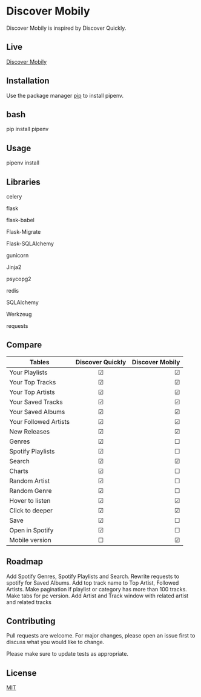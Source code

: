 # Discover Mobily

Discover Mobily is inspired by Discover Quickly.

## Live
[Discover Mobily](https://discover-mobily.herokuapp.com/)

## Installation

Use the package manager [pip](https://pip.pypa.io/en/stable/) to install pipenv.

## bash
pip install pipenv


## Usage

pipenv install

## Libraries
celery


flask

flask-babel

Flask-Migrate

Flask-SQLAlchemy

gunicorn

Jinja2

psycopg2

redis

SQLAlchemy

Werkzeug

requests

## Compare

| Tables        | Discover Quickly | Discover Mobily  |
| ------------- |:-------------:| -----:|
| Your Playlists | &#9745;     | &#9745;|
| Your Top Tracks | &#9745;     | &#9745;|
| Your Top Artists | &#9745;     | &#9745;|
| Your Saved Tracks | &#9745;     | &#9745;|
| Your Saved Albums | &#9745;     | &#9745;|
| Your Followed Artists | &#9745; | &#9745;|
| New Releases | &#9745;     | &#9745;|
| Genres          | &#9745;     | &#9744;|
| Spotify Playlists | &#9745;   | &#9744;|
| Search          | &#9745;     | &#9745;|
| Charts          | &#9745;     | &#9744;|
| Random Artist   | &#9745;     | &#9744;|
| Random Genre   | &#9745;     | &#9744;|
| Hover to listen | &#9745;     | &#9745;|
| Click to deeper |  &#9745;    | &#9745;|
| Save            | &#9745;     | &#9744;|
| Open in Spotify | &#9745;     | &#9744;|
| Mobile version  | &#9744;     | &#9745;|



## Roadmap
Add Spotify Genres, Spotify Playlists and Search. Rewrite requests to spotify for Saved Albums. Add top track name to 
Top Artist, Followed Artists. Make pagination if playlist or category has more than 100 tracks. Make tabs for pc version.
Add Artist and Track window with related artist and related tracks

## Contributing
Pull requests are welcome. For major changes, please open an issue first to discuss what you would like to change.

Please make sure to update tests as appropriate.

## License
[MIT](https://choosealicense.com/licenses/mit/)